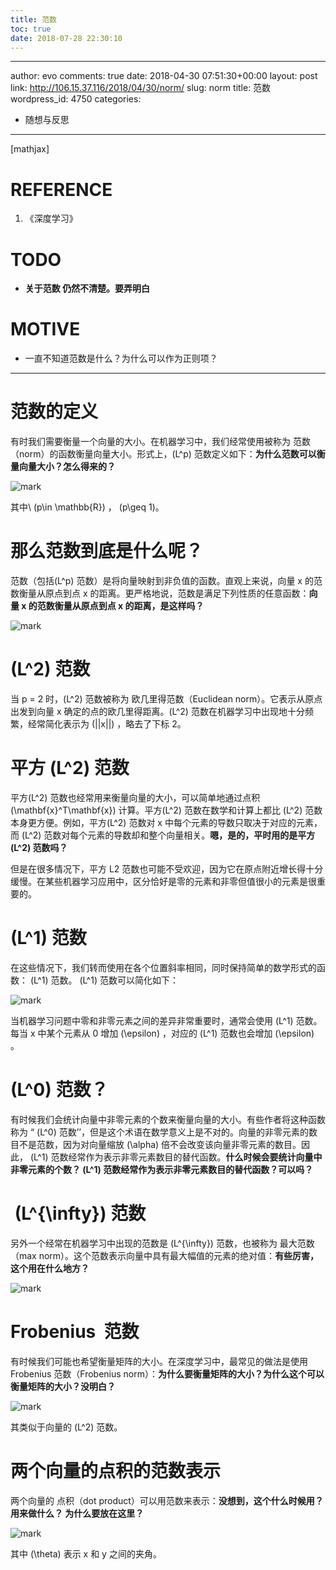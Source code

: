 ```yaml
---
title: 范数
toc: true
date: 2018-07-28 22:30:10
---
```

---
author: evo
comments: true
date: 2018-04-30 07:51:30+00:00
layout: post
link: http://106.15.37.116/2018/04/30/norm/
slug: norm
title: 范数
wordpress_id: 4750
categories:
- 随想与反思
---

<!-- more -->

[mathjax]


# REFERENCE






  1. 《深度学习》




# TODO






  * **关于范数 仍然不清楚。要弄明白**




# MOTIVE






  * 一直不知道范数是什么？为什么可以作为正则项？





* * *






# 范数的定义


有时我们需要衡量一个向量的大小。在机器学习中，我们经常使用被称为 范数（norm）的函数衡量向量大小。形式上，\(L^p\) 范数定义如下：**为什么范数可以衡量向量大小？怎么得来的？**


![mark](http://pacdb2bfr.bkt.clouddn.com/blog/image/180728/mKaJkckBh5.png?imageslim)

其中\ (p\in \mathbb{R}\) ， \(p\geq 1\)。


# 那么范数到底是什么呢？


范数（包括\(L^p\) 范数）是将向量映射到非负值的函数。直观上来说，向量 x 的范数衡量从原点到点 x 的距离。更严格地说，范数是满足下列性质的任意函数：**向量 x 的范数衡量从原点到点 x 的距离，是这样吗？**


![mark](http://pacdb2bfr.bkt.clouddn.com/blog/image/180728/C8c7DA2B46.png?imageslim)




# \(L^2\) 范数


当 p = 2 时，\(L^2\) 范数被称为 欧几里得范数（Euclidean norm）。它表示从原点出发到向量 x 确定的点的欧几里得距离。\(L^2\) 范数在机器学习中出现地十分频繁，经常简化表示为 \(||x||\) ，略去了下标 2。


# 平方 \(L^2\) 范数


平方\(L^2\) 范数也经常用来衡量向量的大小，可以简单地通过点积 \(\mathbf{x}^T\mathbf{x}\) 计算。平方\(L^2\) 范数在数学和计算上都比 \(L^2\) 范数本身更方便。例如，平方\(L^2\) 范数对 x 中每个元素的导数只取决于对应的元素，而 \(L^2\) 范数对每个元素的导数却和整个向量相关。**嗯，是的，平时用的是平方 \(L^2\) 范数吗？**

但是在很多情况下，平方 L2 范数也可能不受欢迎，因为它在原点附近增长得十分缓慢。在某些机器学习应用中，区分恰好是零的元素和非零但值很小的元素是很重要的。


# \(L^1\) 范数


在这些情况下，我们转而使用在各个位置斜率相同，同时保持简单的数学形式的函数： \(L^1\) 范数。 \(L^1\) 范数可以简化如下：


![mark](http://pacdb2bfr.bkt.clouddn.com/blog/image/180728/16C7GHhA6L.png?imageslim)

当机器学习问题中零和非零元素之间的差异非常重要时，通常会使用 \(L^1\) 范数。每当 x 中某个元素从 0 增加 \(\epsilon\) ，对应的 \(L^1\) 范数也会增加 \(\epsilon\) 。


# \(L^0\) 范数？


有时候我们会统计向量中非零元素的个数来衡量向量的大小。有些作者将这种函数称为 “ \(L^0\) 范数’’，但是这个术语在数学意义上是不对的。向量的非零元素的数目不是范数，因为对向量缩放 \(\alpha\) 倍不会改变该向量非零元素的数目。因此， \(L^1\) 范数经常作为表示非零元素数目的替代函数。**什么时候会要统计向量中非零元素的个数？ \(L^1\) 范数经常作为表示非零元素数目的替代函数？可以吗？**


#  \(L^{\infty}\) 范数


另外一个经常在机器学习中出现的范数是 \(L^{\infty}\) 范数，也被称为 最大范数（max norm）。这个范数表示向量中具有最大幅值的元素的绝对值：**有些厉害，这个用在什么地方？**


![mark](http://pacdb2bfr.bkt.clouddn.com/blog/image/180728/Hm91db8ik3.png?imageslim)


# Frobenius  范数


有时候我们可能也希望衡量矩阵的大小。在深度学习中，最常见的做法是使用 Frobenius 范数（Frobenius norm）：**为什么要衡量矩阵的大小？为什么这个可以衡量矩阵的大小？没明白？**


![mark](http://pacdb2bfr.bkt.clouddn.com/blog/image/180728/BK9iL0kmD9.png?imageslim)

其类似于向量的 \(L^2\) 范数。




# 两个向量的点积的范数表示


两个向量的 点积（dot product）可以用范数来表示：**没想到，这个什么时候用？用来做什么？ 为什么要放在这里？**


![mark](http://pacdb2bfr.bkt.clouddn.com/blog/image/180728/fIdIG1fmff.png?imageslim)

其中 \(\theta\) 表示 x 和 y 之间的夹角。
